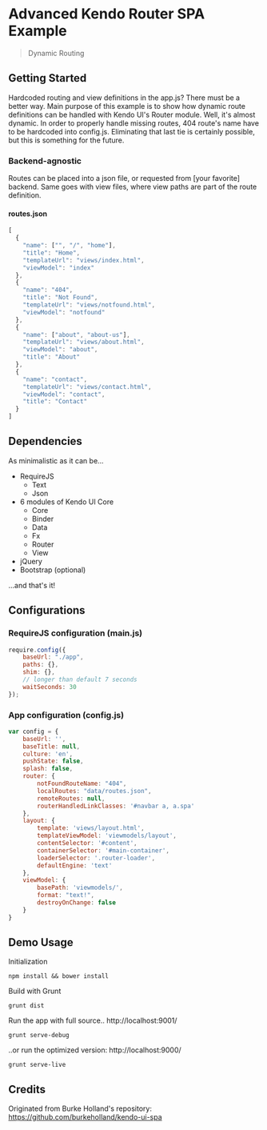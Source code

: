 # Advanced Kendo Router SPA Example
> Dynamic Routing

## Getting Started
Hardcoded routing and view definitions in the app.js? There must be a better way. 
Main purpose of this example is to show how dynamic route definitions can be handled with Kendo UI's Router module. 
Well, it's almost dynamic. In order to properly handle missing routes, 404 route's name have to be hardcoded 
into config.js. Eliminating that last tie is certainly possible, but this is something for the future.

### Backend-agnostic
Routes can be placed into a json file, or requested from [your favorite] backend.
Same goes with view files, where view paths are part of the route definition.

#### routes.json 
```js
[
  {
    "name": ["", "/", "home"],
    "title": "Home",
    "templateUrl": "views/index.html",
    "viewModel": "index"
  },
  {
    "name": "404",
    "title": "Not Found",
    "templateUrl": "views/notfound.html",
    "viewModel": "notfound"
  },
  {
    "name": ["about", "about-us"],
    "templateUrl": "views/about.html",
    "viewModel": "about",
    "title": "About"
  },
  {
    "name": "contact",
    "templateUrl": "views/contact.html",
    "viewModel": "contact",
    "title": "Contact"
  }
]
```

## Dependencies
As minimalistic as it can be...

* RequireJS
    * Text
    * Json
* 6 modules of Kendo UI Core
    * Core
    * Binder
    * Data
    * Fx
    * Router
    * View
* jQuery
* Bootstrap (optional)

...and that's it!

## Configurations

### RequireJS configuration (main.js)

```js
require.config({
    baseUrl: "./app",
    paths: {},
    shim: {},
    // longer than default 7 seconds
    waitSeconds: 30
});
```

### App configuration (config.js)

```js
var config = {
    baseUrl: '',
    baseTitle: null,
    culture: 'en',
    pushState: false,
    splash: false,
    router: {
        notFoundRouteName: "404",
        localRoutes: "data/routes.json",
        remoteRoutes: null,
        routerHandledLinkClasses: '#navbar a, a.spa'
    },
    layout: {
        template: 'views/layout.html',
        templateViewModel: 'viewmodels/layout',
        contentSelector: '#content',
        containerSelector: '#main-container',
        loaderSelector: '.router-loader',
        defaultEngine: 'text'
    },
    viewModel: {
        basePath: 'viewmodels/',
        format: "text!",
        destroyOnChange: false
    }
}
```


## Demo Usage
Initialization
```shell
npm install && bower install
```

Build with Grunt
```shell
grunt dist
```

Run the app with full source.. http://localhost:9001/
```shell
grunt serve-debug
```

..or run the optimized version: http://localhost:9000/
```shell
grunt serve-live
```

## Credits
Originated from Burke Holland's repository: https://github.com/burkeholland/kendo-ui-spa